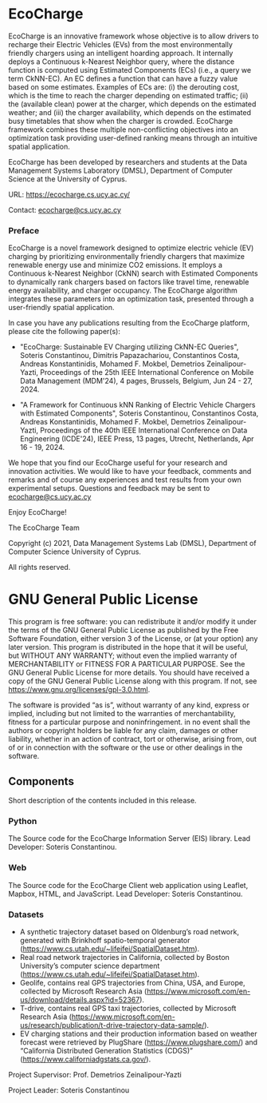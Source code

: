 # EcoCharge

EcoCharge is an innovative framework whose objective is to allow drivers to recharge their Electric Vehicles (EVs) from the most environmentally friendly chargers using an intelligent hoarding approach. It internally deploys a Continuous k-Nearest Neighbor query, where the distance function is computed using Estimated Components (ECs) (i.e., a query we term CkNN-EC). An EC defines a function that can have a fuzzy value based on some estimates. Examples of ECs are: (i) the derouting cost, which is the time to reach the charger depending on estimated traffic; (ii) the (available clean) power at the charger, which depends on the estimated weather; and (iii) the charger availability,
which depends on the estimated busy timetables that show when the charger is crowded. EcoCharge framework combines these multiple non-conflicting objectives into an
optimization task providing user-defined ranking means through an intuitive spatial application. 

EcoCharge has been developed by researchers and students at the Data Management Systems Laboratory (DMSL), Department of Computer Science at the University of Cyprus.

URL: https://ecocharge.cs.ucy.ac.cy/

Contact: ecocharge@cs.ucy.ac.cy

### Preface
EcoCharge is a novel framework designed to optimize electric vehicle (EV) charging by prioritizing environmentally friendly chargers that maximize renewable energy use and minimize CO2 emissions. It employs a Continuous k-Nearest Neighbor (CkNN) search with Estimated Components to dynamically rank chargers based on factors like travel time, renewable energy availability, and charger occupancy. The EcoCharge algorithm integrates these parameters into an optimization task, presented through a user-friendly spatial application. 

In case you have any publications resulting from the EcoCharge platform, please cite the following paper(s):

- "EcoCharge: Sustainable EV Charging utilizing CkNN-EC Queries", Soteris Constantinou, Dimitris Papazachariou, Constantinos Costa, Andreas Konstantinidis, Mohamed F. Mokbel, Demetrios Zeinalipour-Yazti, Proceedings of the  25th IEEE International Conference on Mobile Data Management (MDM'24), 4 pages, Brussels, Belgium, Jun 24 - 27, 2024. 

- "A Framework for Continuous kNN Ranking of Electric Vehicle Chargers with Estimated Components", Soteris Constantinou, Constantinos Costa, Andreas Konstantinidis, Mohamed F. Mokbel, Demetrios Zeinalipour-Yazti, Proceedings of the 40th IEEE International Conference on Data Engineering (ICDE'24), IEEE Press, 13 pages, Utrecht, Netherlands, Apr 16 - 19, 2024. 


We hope that you find our EcoCharge useful for your research and innovation activities.  We would like to have your feedback, comments and remarks and of course any experiences and test results from your own experimental setups. Questions and feedback may be sent to ecocharge@cs.ucy.ac.cy

Enjoy EcoCharge!

The EcoCharge Team 

Copyright (c) 2021, Data Management Systems Lab (DMSL), Department of Computer Science
University of Cyprus.

All rights reserved.

# GNU General Public License

This program is free software: you can redistribute it and/or modify it under the terms of the GNU General Public License as published by the Free Software Foundation, either version 3 of the License, or (at your option) any later version. This program is distributed in the hope that it will be useful, but WITHOUT ANY WARRANTY; without even the implied warranty of MERCHANTABILITY or FITNESS FOR A PARTICULAR PURPOSE.  See the GNU General Public License for more details. You should have received a copy of the GNU General Public License along with this program.  If not, see https://www.gnu.org/licenses/gpl-3.0.html.

The software is provided “as is”, without warranty of any kind, express or implied, including but not limited to the warranties of merchantability, fitness for a particular purpose and noninfringement. in no event shall the authors or copyright holders be liable for any claim, damages or other liability, whether in an action of contract, tort or otherwise, arising from, out of or in connection with the software or the use or other dealings in the software.


## Components 

Short description of the contents included in this release.

### Python
The Source code for the EcoCharge Information Server (EIS) library. Lead Developer: Soteris Constantinou. 

### Web
The Source code for the EcoCharge Client web application using Leaflet, Mapbox, HTML, and JavaScript. Lead Developer: Soteris Constantinou. 

### Datasets
-  A synthetic trajectory dataset based on Oldenburg’s road network, generated with Brinkhoff spatio-temporal generator (https://www.cs.utah.edu/~lifeifei/SpatialDataset.htm).
-  Real road network trajectories in California, collected by Boston University’s computer science department (https://www.cs.utah.edu/~lifeifei/SpatialDataset.htm).
-  Geolife, contains real GPS trajectories from China, USA, and Europe, collected by Microsoft Research Asia (https://www.microsoft.com/en-us/download/details.aspx?id=52367).
-  T-drive, contains real GPS taxi trajectories, collected by Microsoft Research Asia (https://www.microsoft.com/en-us/research/publication/t-drive-trajectory-data-sample/).
-  EV charging stations and their production information based on weather forecast were retrieved by PlugShare (https://www.plugshare.com/) and “California Distributed Generation
Statistics (CDGS)” (https://www.californiadgstats.ca.gov/). 


Project Supervisor: Prof. Demetrios Zeinalipour-Yazti

Project Leader: Soteris Constantinou

